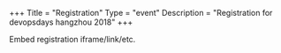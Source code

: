 +++
Title = "Registration"
Type = "event"
Description = "Registration for devopsdays hangzhou 2018"
+++

<div style="width:100%; text-align:left;">

Embed registration iframe/link/etc.
</div></div>
</div>
